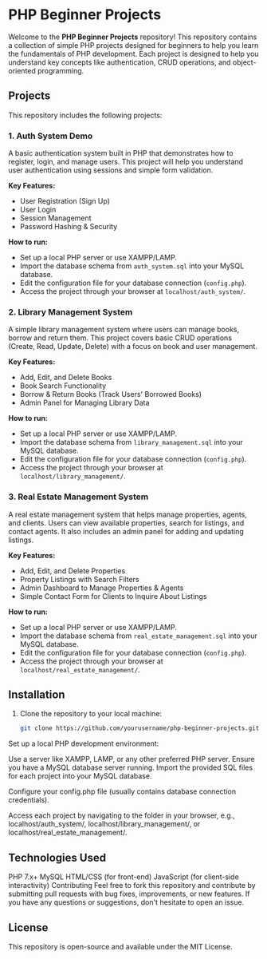 # PHP Beginner Projects

Welcome to the **PHP Beginner Projects** repository! This repository contains a collection of simple PHP projects designed for beginners to help you learn the fundamentals of PHP development. Each project is designed to help you understand key concepts like authentication, CRUD operations, and object-oriented programming.

## Projects

This repository includes the following projects:

### 1. **Auth System Demo**
   A basic authentication system built in PHP that demonstrates how to register, login, and manage users. This project will help you understand user authentication using sessions and simple form validation.

   **Key Features:**
   - User Registration (Sign Up)
   - User Login
   - Session Management
   - Password Hashing & Security

   **How to run:**
   - Set up a local PHP server or use XAMPP/LAMP.
   - Import the database schema from `auth_system.sql` into your MySQL database.
   - Edit the configuration file for your database connection (`config.php`).
   - Access the project through your browser at `localhost/auth_system/`.

### 2. **Library Management System**
   A simple library management system where users can manage books, borrow and return them. This project covers basic CRUD operations (Create, Read, Update, Delete) with a focus on book and user management.

   **Key Features:**
   - Add, Edit, and Delete Books
   - Book Search Functionality
   - Borrow & Return Books (Track Users' Borrowed Books)
   - Admin Panel for Managing Library Data

   **How to run:**
   - Set up a local PHP server or use XAMPP/LAMP.
   - Import the database schema from `library_management.sql` into your MySQL database.
   - Edit the configuration file for your database connection (`config.php`).
   - Access the project through your browser at `localhost/library_management/`.

### 3. **Real Estate Management System**
   A real estate management system that helps manage properties, agents, and clients. Users can view available properties, search for listings, and contact agents. It also includes an admin panel for adding and updating listings.

   **Key Features:**
   - Add, Edit, and Delete Properties
   - Property Listings with Search Filters
   - Admin Dashboard to Manage Properties & Agents
   - Simple Contact Form for Clients to Inquire About Listings

   **How to run:**
   - Set up a local PHP server or use XAMPP/LAMP.
   - Import the database schema from `real_estate_management.sql` into your MySQL database.
   - Edit the configuration file for your database connection (`config.php`).
   - Access the project through your browser at `localhost/real_estate_management/`.

## Installation

1. Clone the repository to your local machine:
   ```bash
   git clone https://github.com/yourusername/php-beginner-projects.git
Set up a local PHP development environment:

Use a server like XAMPP, LAMP, or any other preferred PHP server.
Ensure you have a MySQL database server running.
Import the provided SQL files for each project into your MySQL database.

Configure your config.php file (usually contains database connection credentials).

Access each project by navigating to the folder in your browser, e.g., localhost/auth_system/, localhost/library_management/, or localhost/real_estate_management/.

## Technologies Used
PHP 7.x+
MySQL
HTML/CSS (for front-end)
JavaScript (for client-side interactivity)
Contributing
Feel free to fork this repository and contribute by submitting pull requests with bug fixes, improvements, or new features. If you have any questions or suggestions, don't hesitate to open an issue.

## License
This repository is open-source and available under the MIT License.
